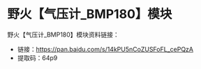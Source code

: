 [](index)

# 野火【气压计_BMP180】模块
野火【气压计_BMP180】模块资料链接：
* 链接：https://pan.baidu.com/s/14kPU5nCoZUSFoFL_cePQzA 
* 提取码：64p9 